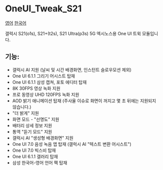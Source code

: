 # OneUI_Tweak_S21
[영어](https://github.com/amondtips2/OneUI_Tweak_S21/blob/oneui_6.1/README.md) [한국어](https://github.com/amondtips2/OneUI_Tweak_S21/blob/oneui_6.1/README_ko.md)

갤럭시 S21(o1s), S21+(t2s), S21 Ultra(p3s) 5G 엑시노스용 One UI 트윅 모듈입니다.

## 기능:
- 갤럭시 AI 지원 (날씨 및 시간 배경화면, 인스턴트 슬로우모션 제외)
- One UI 6.1.1 그리기 어시스트 탑재
- One UI 6.1.1 삼성 캡쳐, 포토 에디터 탑재
- 8K 30FPS 영상 녹화 지원
- 프로 동영상 UHD 120FPS 녹화 지원
- AOD 밝기 애니메이션 탑재 (주사율 이슈로 화면이 꺼지고 몇 초 뒤에는 지원되지 않습니다.)
- "더 밝게" 지원
- 화면 모드 - "선명도" 지원
- 배터리 상세 정보 지원
- 통역 "듣기 모드" 지원
- 갤럭시 AI "생성형 배경화면" 지원
- One UI 7.0 음성 녹음 앱 탑재 (갤럭시 AI "텍스트 변환 어시스트")
- One UI 7.0 빅스비 탑재
- One UI 6.1.1 갤러리 탑재
- 삼성 한국어-영어 언어 팩 탑재